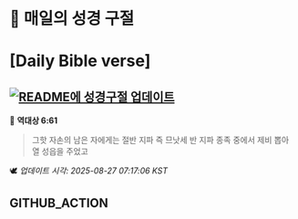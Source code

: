 # 🙏 매일의 성경 구절
# [Daily Bible verse]
## [![README에 성경구절 업데이트](https://github.com/DONGSUKA/first_test/actions/workflows/update-readme-bible.yml/badge.svg)](https://github.com/DONGSUKA/first_test/actions/workflows/update-readme-bible.yml)
<!-- START_BIBLE_VERSE -->
📖 **역대상 6:61**
> 그핫 자손의 남은 자에게는 절반 지파 즉 므낫세 반 지파 종족 중에서 제비 뽑아 열 성읍을 주었고

🕊️ _업데이트 시각: 2025-08-27 07:17:06 KST_
  <!-- END_BIBLE_VERSE -->
## GITHUB_ACTION
